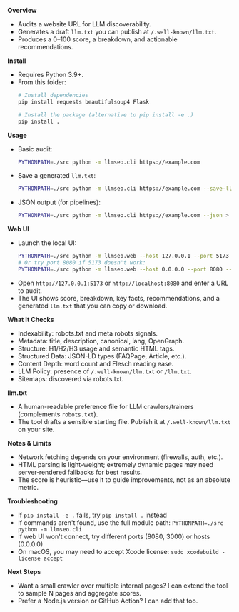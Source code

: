 **Overview**
- Audits a website URL for LLM discoverability.
- Generates a draft `llm.txt` you can publish at `/.well-known/llm.txt`.
- Produces a 0–100 score, a breakdown, and actionable recommendations.

**Install**
- Requires Python 3.9+.
- From this folder:
  ```bash
  # Install dependencies
  pip install requests beautifulsoup4 Flask
  
  # Install the package (alternative to pip install -e .)
  pip install .
  ```

**Usage**
- Basic audit:
  ```bash
  PYTHONPATH=./src python -m llmseo.cli https://example.com
  ```
- Save a generated `llm.txt`:
  ```bash
  PYTHONPATH=./src python -m llmseo.cli https://example.com --save-llm-txt --out-dir ./out
  ```
- JSON output (for pipelines):
  ```bash
  PYTHONPATH=./src python -m llmseo.cli https://example.com --json > report.json
  ```

**Web UI**
- Launch the local UI:
  ```bash
  PYTHONPATH=./src python -m llmseo.web --host 127.0.0.1 --port 5173 --debug
  # Or try port 8080 if 5173 doesn't work:
  PYTHONPATH=./src python -m llmseo.web --host 0.0.0.0 --port 8080 --debug
  ```
- Open `http://127.0.0.1:5173` or `http://localhost:8080` and enter a URL to audit.
- The UI shows score, breakdown, key facts, recommendations, and a generated `llm.txt` that you can copy or download.

**What It Checks**
- Indexability: robots.txt and meta robots signals.
- Metadata: title, description, canonical, lang, OpenGraph.
- Structure: H1/H2/H3 usage and semantic HTML tags.
- Structured Data: JSON-LD types (FAQPage, Article, etc.).
- Content Depth: word count and Flesch reading ease.
- LLM Policy: presence of `/.well-known/llm.txt` or `/llm.txt`.
- Sitemaps: discovered via robots.txt.

**llm.txt**
- A human-readable preference file for LLM crawlers/trainers (complements `robots.txt`).
- The tool drafts a sensible starting file. Publish it at `/.well-known/llm.txt` on your site.

**Notes & Limits**
- Network fetching depends on your environment (firewalls, auth, etc.).
- HTML parsing is light-weight; extremely dynamic pages may need server‑rendered fallbacks for best results.
- The score is heuristic—use it to guide improvements, not as an absolute metric.

**Troubleshooting**
- If `pip install -e .` fails, try `pip install .` instead
- If commands aren't found, use the full module path: `PYTHONPATH=./src python -m llmseo.cli`
- If web UI won't connect, try different ports (8080, 3000) or hosts (0.0.0.0)
- On macOS, you may need to accept Xcode license: `sudo xcodebuild -license accept`

**Next Steps**
- Want a small crawler over multiple internal pages? I can extend the tool to sample N pages and aggregate scores.
- Prefer a Node.js version or GitHub Action? I can add that too.
